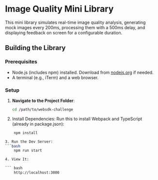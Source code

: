 # Image Quality Mini Library

This mini library simulates real-time image quality analysis, generating mock images every 200ms, processing them with a 500ms delay, and displaying feedback on screen for a configurable duration.

## Building the Library

### Prerequisites
- Node.js (includes npm) installed. Download from [nodejs.org](https://nodejs.org/) if needed.
- A terminal (e.g., iTerm) and a web browser.

### Setup
1. **Navigate to the Project Folder**:
   ```bash
   cd /path/to/websdk-challenge

2. Install Dependencies:
Run this to install Webpack and TypeScript (already in package.json):
```bash
    npm install

3. Run the Dev Server:
```bash
    npm run start

4. View It:

``` bash
    http://localhost:3000